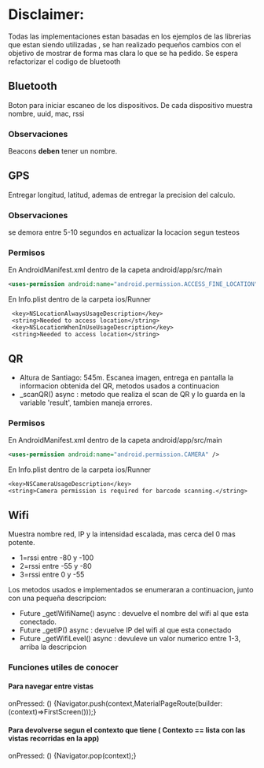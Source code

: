 # Disclaimer:
Todas las implementaciones estan basadas en los ejemplos de las librerias que estan siendo utilizadas
, se han realizado pequeños cambios con el objetivo de mostrar de forma mas clara lo que se ha pedido.
Se espera refactorizar el codigo de bluetooth

## Bluetooth
Boton para iniciar escaneo de los dispositivos.
 De cada dispositivo muestra nombre, uuid, mac, rssi

### Observaciones
Beacons **deben** tener un nombre.
## GPS
Entregar longitud, latitud, ademas de entregar la precision del calculo.
### Observaciones
se demora entre 5-10 segundos en actualizar la locacion segun testeos

### Permisos 
En AndroidManifest.xml dentro de la capeta android/app/src/main 
```xml
<uses-permission android:name="android.permission.ACCESS_FINE_LOCATION" />
```
En Info.plist dentro de la carpeta ios/Runner

     <key>NSLocationAlwaysUsageDescription</key>
     <string>Needed to access location</string>
     <key>NSLocationWhenInUseUsageDescription</key>
     <string>Needed to access location</string>

## QR
* Altura de Santiago: 545m.
Escanea imagen, entrega en pantalla la informacion obtenida del QR, metodos usados a continuacion
* _scanQR() async : metodo que realiza el scan de QR y lo guarda en la variable 'result', tambien maneja
errores.

### Permisos
En AndroidManifest.xml dentro de la capeta android/app/src/main
```xml
<uses-permission android:name="android.permission.CAMERA" />
```

En Info.plist dentro de la carpeta ios/Runner

    <key>NSCameraUsageDescription</key>
    <string>Camera permission is required for barcode scanning.</string>

## Wifi
Muestra nombre red, IP y la intensidad escalada, mas cerca del 0 mas potente.
* 1=rssi entre -80 y -100
* 2=rssi entre -55 y -80
* 3=rssi entre 0 y -55

Los metodos usados e implementados se enumeraran a continuacion, junto con una pequeña descripcion:

* Future<void> _getIWifiName() async : devuelve  el nombre del wifi al que esta conectado.
* Future<void> _getIP() async : devuelve IP del wifi al que esta conectado
* Future<void> _getWifiLevel() async : devuleve un valor numerico entre 1-3, arriba la descripcion

### Funciones utiles de conocer

#### Para navegar entre vistas
onPressed: () {Navigator.push(context,MaterialPageRoute(builder: (context)=>FirstScreen()));}

#### Para devolverse segun el contexto que tiene ( Contexto == lista con las vistas recorridas en la app)
onPressed: () {Navigator.pop(context);}
